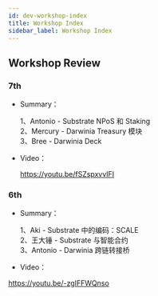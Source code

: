 ```yaml
---
id: dev-workshop-index
title: Workshop Index
sidebar_label: Workshop Index
---
```


## Workshop Review

### 7th

- Summary：

  1、Antonio - Substrate NPoS 和 Staking  
  2、Mercury - Darwinia Treasury 模块  
  3、Bree - Darwinia Deck

- Video：

  https://youtu.be/fSZspxvvIFI

### 6th

- Summary：

  1、Aki - Substrate 中的编码：SCALE  
  2、王大锤 - Substrate 与智能合约  
  3、Antonio - Darwinia 跨链转接桥

- Video：

https://youtu.be/-zgIFFWQnso

